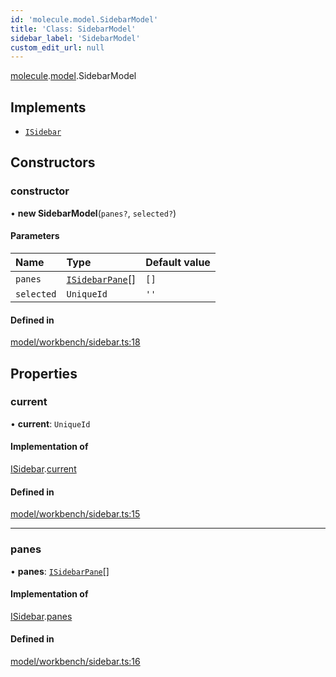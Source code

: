 ```yaml
---
id: 'molecule.model.SidebarModel'
title: 'Class: SidebarModel'
sidebar_label: 'SidebarModel'
custom_edit_url: null
---
```


[molecule](../namespaces/molecule).[model](../namespaces/molecule.model).SidebarModel

## Implements

-   [`ISidebar`](../interfaces/molecule.model.ISidebar)

## Constructors

### constructor

• **new SidebarModel**(`panes?`, `selected?`)

#### Parameters

| Name       | Type                                                          | Default value |
| :--------- | :------------------------------------------------------------ | :------------ |
| `panes`    | [`ISidebarPane`](../interfaces/molecule.model.ISidebarPane)[] | `[]`          |
| `selected` | `UniqueId`                                                    | `''`          |

#### Defined in

[model/workbench/sidebar.ts:18](https://github.com/DTStack/molecule/blob/927b7d39/src/model/workbench/sidebar.ts#L18)

## Properties

### current

• **current**: `UniqueId`

#### Implementation of

[ISidebar](../interfaces/molecule.model.ISidebar).[current](../interfaces/molecule.model.ISidebar#current)

#### Defined in

[model/workbench/sidebar.ts:15](https://github.com/DTStack/molecule/blob/927b7d39/src/model/workbench/sidebar.ts#L15)

---

### panes

• **panes**: [`ISidebarPane`](../interfaces/molecule.model.ISidebarPane)[]

#### Implementation of

[ISidebar](../interfaces/molecule.model.ISidebar).[panes](../interfaces/molecule.model.ISidebar#panes)

#### Defined in

[model/workbench/sidebar.ts:16](https://github.com/DTStack/molecule/blob/927b7d39/src/model/workbench/sidebar.ts#L16)
